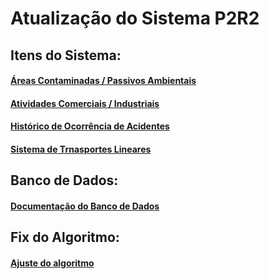 # Atualização do Sistema P2R2


## Itens do Sistema:

#### [Áreas Contaminadas / Passivos Ambientais][1]

#### [Atividades Comerciais / Industriais][2]

#### [Histórico de Ocorrência de Acidentes][3]

#### [Sistema de Trnasportes Lineares][4]



## Banco de Dados:

#### [Documentação do Banco de Dados][100]



## Fix do Algoritmo:

#### [Ajuste do algoritmo][101]



[1]:01_areas_contaminadas_passivos_ambientais.md

[2]:02_atividades_comerciais_industriais.md

[3]:03_historico_ocorrencia_acidentes.md

[4]:04_sistema_transportes_lineares.md


[100]:bd/bd.md

[101]:algoritmo/alg.md